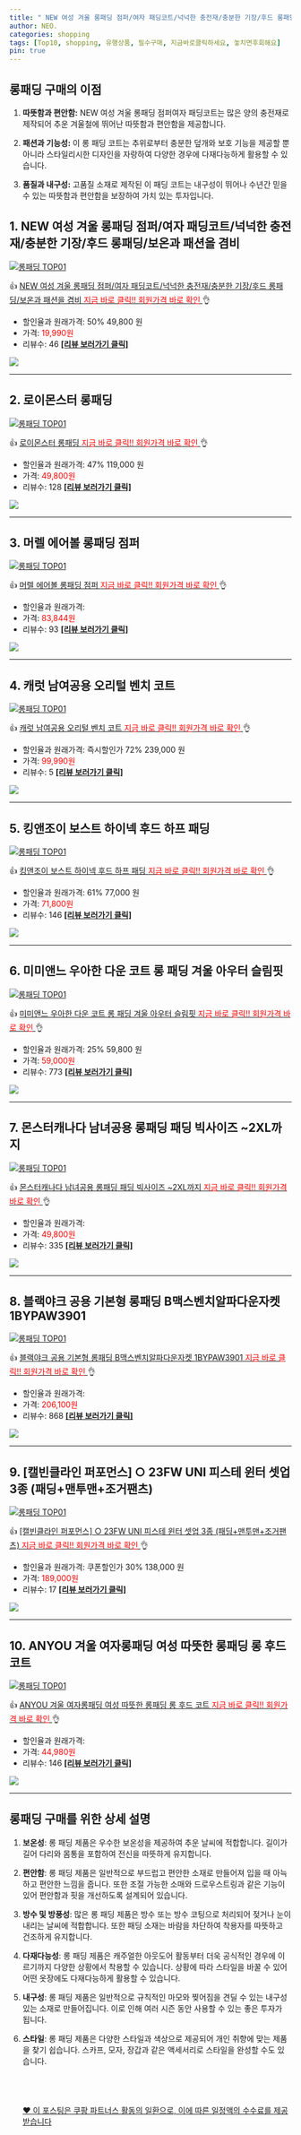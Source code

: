 ```yaml
---
title: " NEW 여성 겨울 롱패딩 점퍼/여자 패딩코트/넉넉한 충전재/충분한 기장/후드 롱패딩/보온과 패션을 겸비  가격 최저가 할인가 롱패딩 최저가 추천 제품 비교"
author: NEO.
categories: shopping
tags: [Top10, shopping, 유행상품, 필수구매, 지금바로클릭하세요, 놓치면후회해요]
pin: true
---
```

## 롱패딩 구매의 이점
1. **따뜻함과 편안함:** NEW 여성 겨울 롱패딩 점퍼여자 패딩코트는 많은 양의 충전재로 제작되어 추운 겨울철에 뛰어난 따뜻함과 편안함을 제공합니다.  

2. **패션과 기능성:** 이 롱 패딩 코트는 추위로부터 충분한 덮개와 보호 기능을 제공할 뿐 아니라 스타일리시한 디자인을 자랑하여 다양한 경우에 다재다능하게 활용할 수 있습니다.  

3. **품질과 내구성:** 고품질 소재로 제작된 이 패딩 코트는 내구성이 뛰어나 수년간 믿을 수 있는 따뜻함과 편안함을 보장하여 가치 있는 투자입니다.

   

## 1.  NEW 여성 겨울 롱패딩 점퍼/여자 패딩코트/넉넉한 충전재/충분한 기장/후드 롱패딩/보온과 패션을 겸비 

[![롱패딩 TOP01](https://thumbnail8.coupangcdn.com/thumbnails/remote/490x490ex/image/vendor_inventory/f248/9a14fcb22ea08cdcf9f958945bfc245768c98f897389cac8d5a99a8d49e3.jpg)](https://link.coupang.com/re/AFFSDP?lptag=AF3617701&subid=GithubCoopas&pageKey=7719545261&traceid=V0-153&itemId=20713836698&vendorItemId=87899727577)


👍 [ NEW 여성 겨울 롱패딩 점퍼/여자 패딩코트/넉넉한 충전재/충분한 기장/후드 롱패딩/보온과 패션을 겸비  <font color=red> 지금 바로 클릭!! 회원가격 바로 확인 </font> ](https://link.coupang.com/re/AFFSDP?lptag=AF3617701&subid=GithubCoopas&pageKey=7719545261&traceid=V0-153&itemId=20713836698&vendorItemId=87899727577) 👌 


- 할인율과 원래가격: 50%  49,800   원
- 가격: <span style='color:red'>19,990원</span>
- 리뷰수: 46  [**[리뷰 보러가기 클릭]**](https://link.coupang.com/re/AFFSDP?lptag=AF3617701&subid=GithubCoopas&pageKey=7719545261&traceid=V0-153&itemId=20713836698&vendorItemId=87899727577)

[![](/discount_price.png)](https://link.coupang.com/re/AFFSDP?lptag=AF3617701&subid=GithubCoopas&pageKey=7719545261&traceid=V0-153&itemId=20713836698&vendorItemId=87899727577)

---


   

## 2.  로이몬스터 롱패딩 

[![롱패딩 TOP01](https://thumbnail6.coupangcdn.com/thumbnails/remote/490x490ex/image/vendor_inventory/0065/33d3915bbfb071b01de0f60d4771e1324d8bd15a63d1a54a5aecec7fdd02.jpg)](https://link.coupang.com/re/AFFSDP?lptag=AF3617701&subid=GithubCoopas&pageKey=6944747380&traceid=V0-153&itemId=16852678782&vendorItemId=84033776654)


👍 [ 로이몬스터 롱패딩  <font color=red> 지금 바로 클릭!! 회원가격 바로 확인 </font> ](https://link.coupang.com/re/AFFSDP?lptag=AF3617701&subid=GithubCoopas&pageKey=6944747380&traceid=V0-153&itemId=16852678782&vendorItemId=84033776654) 👌 


- 할인율과 원래가격: 47%  119,000   원
- 가격: <span style='color:red'>49,800원</span>
- 리뷰수: 128  [**[리뷰 보러가기 클릭]**](https://link.coupang.com/re/AFFSDP?lptag=AF3617701&subid=GithubCoopas&pageKey=6944747380&traceid=V0-153&itemId=16852678782&vendorItemId=84033776654)

[![](/discount_price.png)](https://link.coupang.com/re/AFFSDP?lptag=AF3617701&subid=GithubCoopas&pageKey=6944747380&traceid=V0-153&itemId=16852678782&vendorItemId=84033776654)

---


   

## 3.  머렐 에어볼 롱패딩 점퍼 

[![롱패딩 TOP01](https://thumbnail10.coupangcdn.com/thumbnails/remote/490x490ex/image/rs_quotation_api/t54w9bf9/5f0f01a73aef4997b4d63f4f519d2b2d.jpg)](https://link.coupang.com/re/AFFSDP?lptag=AF3617701&subid=GithubCoopas&pageKey=6612354353&traceid=V0-153&itemId=14999558688&vendorItemId=87029905630)


👍 [ 머렐 에어볼 롱패딩 점퍼  <font color=red> 지금 바로 클릭!! 회원가격 바로 확인 </font> ](https://link.coupang.com/re/AFFSDP?lptag=AF3617701&subid=GithubCoopas&pageKey=6612354353&traceid=V0-153&itemId=14999558688&vendorItemId=87029905630) 👌 


- 할인율과 원래가격: 
- 가격: <span style='color:red'>83,844원</span>
- 리뷰수: 93  [**[리뷰 보러가기 클릭]**](https://link.coupang.com/re/AFFSDP?lptag=AF3617701&subid=GithubCoopas&pageKey=6612354353&traceid=V0-153&itemId=14999558688&vendorItemId=87029905630)

[![](/discount_price.png)](https://link.coupang.com/re/AFFSDP?lptag=AF3617701&subid=GithubCoopas&pageKey=6612354353&traceid=V0-153&itemId=14999558688&vendorItemId=87029905630)

---


   

## 4.  캐럿 남여공용 오리털 벤치 코트 

[![롱패딩 TOP01](https://thumbnail9.coupangcdn.com/thumbnails/remote/490x490ex/image/retail/images/7903172007781023-a52bee9f-a94d-4ccf-926f-fdd1ef87b62a.jpg)](https://link.coupang.com/re/AFFSDP?lptag=AF3617701&subid=GithubCoopas&pageKey=2111548529&traceid=V0-153&itemId=3586764999&vendorItemId=71572560110)


👍 [ 캐럿 남여공용 오리털 벤치 코트  <font color=red> 지금 바로 클릭!! 회원가격 바로 확인 </font> ](https://link.coupang.com/re/AFFSDP?lptag=AF3617701&subid=GithubCoopas&pageKey=2111548529&traceid=V0-153&itemId=3586764999&vendorItemId=71572560110) 👌 


- 할인율과 원래가격: 즉시할인가 72%  239,000   원
- 가격: <span style='color:red'>99,990원</span>
- 리뷰수: 5  [**[리뷰 보러가기 클릭]**](https://link.coupang.com/re/AFFSDP?lptag=AF3617701&subid=GithubCoopas&pageKey=2111548529&traceid=V0-153&itemId=3586764999&vendorItemId=71572560110)

[![](/discount_price.png)](https://link.coupang.com/re/AFFSDP?lptag=AF3617701&subid=GithubCoopas&pageKey=2111548529&traceid=V0-153&itemId=3586764999&vendorItemId=71572560110)

---


   

## 5.  킹앤조이 보스트 하이넥 후드 하프 패딩 

[![롱패딩 TOP01](https://thumbnail8.coupangcdn.com/thumbnails/remote/490x490ex/image/vendor_inventory/3338/a719d6522f1585a0d76f83d10888e85aa755c7c5a2578b95eeefea66e641.jpg)](https://link.coupang.com/re/AFFSDP?lptag=AF3617701&subid=GithubCoopas&pageKey=7643353025&traceid=V0-153&itemId=20316301993&vendorItemId=87401891483)


👍 [ 킹앤조이 보스트 하이넥 후드 하프 패딩  <font color=red> 지금 바로 클릭!! 회원가격 바로 확인 </font> ](https://link.coupang.com/re/AFFSDP?lptag=AF3617701&subid=GithubCoopas&pageKey=7643353025&traceid=V0-153&itemId=20316301993&vendorItemId=87401891483) 👌 


- 할인율과 원래가격: 61%  77,000   원
- 가격: <span style='color:red'>71,800원</span>
- 리뷰수: 146  [**[리뷰 보러가기 클릭]**](https://link.coupang.com/re/AFFSDP?lptag=AF3617701&subid=GithubCoopas&pageKey=7643353025&traceid=V0-153&itemId=20316301993&vendorItemId=87401891483)

[![](/discount_price.png)](https://link.coupang.com/re/AFFSDP?lptag=AF3617701&subid=GithubCoopas&pageKey=7643353025&traceid=V0-153&itemId=20316301993&vendorItemId=87401891483)

---


   

## 6.  미미앤느 우아한 다운 코트 롱 패딩 겨울 아우터 슬림핏 

[![롱패딩 TOP01](https://thumbnail7.coupangcdn.com/thumbnails/remote/490x490ex/image/vendor_inventory/bcda/c9520050ea797a69931ecbdbe1fee13ac4b9d56d030a0e2f38f496428e9c.jpg)](https://link.coupang.com/re/AFFSDP?lptag=AF3617701&subid=GithubCoopas&pageKey=7815775013&traceid=V0-153&itemId=21213867472&vendorItemId=88275207487)


👍 [ 미미앤느 우아한 다운 코트 롱 패딩 겨울 아우터 슬림핏  <font color=red> 지금 바로 클릭!! 회원가격 바로 확인 </font> ](https://link.coupang.com/re/AFFSDP?lptag=AF3617701&subid=GithubCoopas&pageKey=7815775013&traceid=V0-153&itemId=21213867472&vendorItemId=88275207487) 👌 


- 할인율과 원래가격: 25%  59,800   원
- 가격: <span style='color:red'>59,000원</span>
- 리뷰수: 773  [**[리뷰 보러가기 클릭]**](https://link.coupang.com/re/AFFSDP?lptag=AF3617701&subid=GithubCoopas&pageKey=7815775013&traceid=V0-153&itemId=21213867472&vendorItemId=88275207487)

[![](/discount_price.png)](https://link.coupang.com/re/AFFSDP?lptag=AF3617701&subid=GithubCoopas&pageKey=7815775013&traceid=V0-153&itemId=21213867472&vendorItemId=88275207487)

---


   

## 7.  몬스터캐나다 남녀공용 롱패딩 패딩 빅사이즈 ~2XL까지 

[![롱패딩 TOP01](https://thumbnail10.coupangcdn.com/thumbnails/remote/490x490ex/image/vendor_inventory/e3cb/f42b17ed627cb7df6920f2dbced567892c91bf59e2c387c4587949d93aaa.jpg)](https://link.coupang.com/re/AFFSDP?lptag=AF3617701&subid=GithubCoopas&pageKey=344409857&traceid=V0-153&itemId=1094068717&vendorItemId=88176626052)


👍 [ 몬스터캐나다 남녀공용 롱패딩 패딩 빅사이즈 ~2XL까지  <font color=red> 지금 바로 클릭!! 회원가격 바로 확인 </font> ](https://link.coupang.com/re/AFFSDP?lptag=AF3617701&subid=GithubCoopas&pageKey=344409857&traceid=V0-153&itemId=1094068717&vendorItemId=88176626052) 👌 


- 할인율과 원래가격: 
- 가격: <span style='color:red'>49,800원</span>
- 리뷰수: 335  [**[리뷰 보러가기 클릭]**](https://link.coupang.com/re/AFFSDP?lptag=AF3617701&subid=GithubCoopas&pageKey=344409857&traceid=V0-153&itemId=1094068717&vendorItemId=88176626052)

[![](/discount_price.png)](https://link.coupang.com/re/AFFSDP?lptag=AF3617701&subid=GithubCoopas&pageKey=344409857&traceid=V0-153&itemId=1094068717&vendorItemId=88176626052)

---


   

## 8.  블랙야크 공용 기본형 롱패딩 B맥스벤치알파다운자켓 1BYPAW3901 

[![롱패딩 TOP01](https://thumbnail9.coupangcdn.com/thumbnails/remote/490x490ex/image/vendor_inventory/bdfa/a8a2253e07ee09aa3feae546c75baf89cd997a5c6e488cec2aa4d8fa61ff.jpg)](https://link.coupang.com/re/AFFSDP?lptag=AF3617701&subid=GithubCoopas&pageKey=7593060864&traceid=V0-153&itemId=20068711817&vendorItemId=87586680953)


👍 [ 블랙야크 공용 기본형 롱패딩 B맥스벤치알파다운자켓 1BYPAW3901  <font color=red> 지금 바로 클릭!! 회원가격 바로 확인 </font> ](https://link.coupang.com/re/AFFSDP?lptag=AF3617701&subid=GithubCoopas&pageKey=7593060864&traceid=V0-153&itemId=20068711817&vendorItemId=87586680953) 👌 


- 할인율과 원래가격: 
- 가격: <span style='color:red'>206,100원</span>
- 리뷰수: 868  [**[리뷰 보러가기 클릭]**](https://link.coupang.com/re/AFFSDP?lptag=AF3617701&subid=GithubCoopas&pageKey=7593060864&traceid=V0-153&itemId=20068711817&vendorItemId=87586680953)

[![](/discount_price.png)](https://link.coupang.com/re/AFFSDP?lptag=AF3617701&subid=GithubCoopas&pageKey=7593060864&traceid=V0-153&itemId=20068711817&vendorItemId=87586680953)

---


   

## 9.  [캘빈클라인 퍼포먼스] ○ 23FW UNI 피스테 윈터 셋업 3종 (패딩+맨투맨+조거팬츠) 

[![롱패딩 TOP01](https://thumbnail7.coupangcdn.com/thumbnails/remote/490x490ex/image/vendor_inventory/0129/54eb643e709c715294dbd827d129a4469de6459cf7c0c1f7d752b6b2208b.jpg)](https://link.coupang.com/re/AFFSDP?lptag=AF3617701&subid=GithubCoopas&pageKey=7637302586&traceid=V0-153&itemId=20283128368&vendorItemId=87369617863)


👍 [ [캘빈클라인 퍼포먼스] ○ 23FW UNI 피스테 윈터 셋업 3종 (패딩+맨투맨+조거팬츠)  <font color=red> 지금 바로 클릭!! 회원가격 바로 확인 </font> ](https://link.coupang.com/re/AFFSDP?lptag=AF3617701&subid=GithubCoopas&pageKey=7637302586&traceid=V0-153&itemId=20283128368&vendorItemId=87369617863) 👌 


- 할인율과 원래가격: 쿠폰할인가 30%  138,000   원
- 가격: <span style='color:red'>189,000원</span>
- 리뷰수: 17  [**[리뷰 보러가기 클릭]**](https://link.coupang.com/re/AFFSDP?lptag=AF3617701&subid=GithubCoopas&pageKey=7637302586&traceid=V0-153&itemId=20283128368&vendorItemId=87369617863)

[![](/discount_price.png)](https://link.coupang.com/re/AFFSDP?lptag=AF3617701&subid=GithubCoopas&pageKey=7637302586&traceid=V0-153&itemId=20283128368&vendorItemId=87369617863)

---


   

## 10.  ANYOU 겨울 여자롱패딩 여성 따뜻한 롱패딩 롱 후드 코트 

[![롱패딩 TOP01](https://thumbnail9.coupangcdn.com/thumbnails/remote/490x490ex/image/vendor_inventory/c0dc/730836c094c5d42161a2af9ea8f60688d7dd129d974394a805656160d0ab.jpg)](https://link.coupang.com/re/AFFSDP?lptag=AF3617701&subid=GithubCoopas&pageKey=7558738978&traceid=V0-153&itemId=19908987711&vendorItemId=88176556084)


👍 [ ANYOU 겨울 여자롱패딩 여성 따뜻한 롱패딩 롱 후드 코트  <font color=red> 지금 바로 클릭!! 회원가격 바로 확인 </font> ](https://link.coupang.com/re/AFFSDP?lptag=AF3617701&subid=GithubCoopas&pageKey=7558738978&traceid=V0-153&itemId=19908987711&vendorItemId=88176556084) 👌 


- 할인율과 원래가격: 
- 가격: <span style='color:red'>44,980원</span>
- 리뷰수: 146  [**[리뷰 보러가기 클릭]**](https://link.coupang.com/re/AFFSDP?lptag=AF3617701&subid=GithubCoopas&pageKey=7558738978&traceid=V0-153&itemId=19908987711&vendorItemId=88176556084)

[![](/discount_price.png)](https://link.coupang.com/re/AFFSDP?lptag=AF3617701&subid=GithubCoopas&pageKey=7558738978&traceid=V0-153&itemId=19908987711&vendorItemId=88176556084)

---
## 롱패딩 구매를 위한 상세 설명
1. **보온성**: 롱 패딩 제품은 우수한 보온성을 제공하여 추운 날씨에 적합합니다. 길이가 길어 다리와 몸통을 포함하여 전신을 따뜻하게 유지합니다.


2. **편안함**: 롱 패딩 제품은 일반적으로 부드럽고 편안한 소재로 만들어져 입을 때 아늑하고 편안한 느낌을 줍니다. 또한 조절 가능한 소매와 드로우스트링과 같은 기능이 있어 편안함과 핏을 개선하도록 설계되어 있습니다.


3. **방수 및 방풍성**: 많은 롱 패딩 제품은 방수 또는 방수 코팅으로 처리되어 젖거나 눈이 내리는 날씨에 적합합니다. 또한 패딩 소재는 바람을 차단하여 착용자를 따뜻하고 건조하게 유지합니다.


4. **다재다능성**: 롱 패딩 제품은 캐주얼한 아웃도어 활동부터 더욱 공식적인 경우에 이르기까지 다양한 상황에서 착용할 수 있습니다. 상황에 따라 스타일을 바꿀 수 있어 어떤 옷장에도 다재다능하게 활용할 수 있습니다.


5. **내구성**: 롱 패딩 제품은 일반적으로 규칙적인 마모와 찢어짐을 견딜 수 있는 내구성 있는 소재로 만들어집니다. 이로 인해 여러 시즌 동안 사용할 수 있는 좋은 투자가 됩니다.


6. **스타일**: 롱 패딩 제품은 다양한 스타일과 색상으로 제공되어 개인 취향에 맞는 제품을 찾기 쉽습니다. 스카프, 모자, 장갑과 같은 액세서리로 스타일을 완성할 수도 있습니다.<br><br><br><br><br> [ ❤  이 포스팅은 쿠팡 파트너스 활동의 일환으로, 이에 따른 일정액의 수수료를 제공받습니다](https://link.coupang.com/a/bcEFyh)